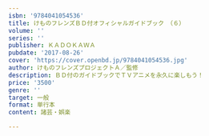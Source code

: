 ```yaml
---
isbn: '9784041054536'
title: けものフレンズＢＤ付オフィシャルガイドブック　（６）
volume: ''
series: ''
publisher: ＫＡＤＯＫＡＷＡ
pubdate: '2017-08-26'
cover: 'https://cover.openbd.jp/9784041054536.jpg'
author: けものフレンズプロジェクトＡ／監修
description: ＢＤ付のガイドブックでＴＶアニメを永久に楽しもう！
price: '3500'
genre: ''
target: 一般
format: 単行本
content: 諸芸・娯楽

---
```

